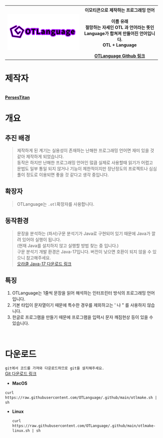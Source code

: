 <table>
  <th width="50%" align=center>
    <img src="https://github.com/OTLanguage/.github/blob/main/banner.png?raw=true"/>  
  </th>
  <th width="50%" align=center>
    이모티콘으로 제작하는 프로그래밍 언어<br><br>
    이름 유래 <br>
    절망하는 자세인 OTL 과 언어라는 뜻인 Language가 합쳐져 만들어진 언어입니다.<br>
    OTL + Language <br><br>
    <a href="https://github.com/OTLanguage">OTLanguage Github 링크</a>
  </th>
</table>


# 제작자
<div align=left>
  <a href="https://github.com/PersesTitan">
  <img src="https://avatars.githubusercontent.com/PersesTitan" width="100px;" alt=""/>
  <br><b align=center>PersesTitan</b></a>    
</div>

# 개요
## 추진 배경
> 제작하게 된 계기는 실용성이 존재하는 난해한 프로그래밍 언어면 재미 있을 것 같아 제작하게 되었습니다. <br>
> 동작은 하지만 난해한 프로그래밍 언어인 많큼 실제로 사용할때 읽기가 어렵고 문법도 일부 통일 되지 않거나 기능이 제한적이지만 장난정도의 프로젝트나 심심풀이 정도로 이용되면 좋을 것 같다고 생각 중입니다.
## 확장자
> OTLanguage는 ```.otl```확장자를 사용합니다.
## 동작환경
> 문장을 분석하는 (파서)구문 분석기가 Java로 구현되어 있기 때문에 Java가 깔려 있어야 실행이 됩니다.<br>
> (현재 Java를 설치하지 않고 실행할 방법 찾는 중 입니다.) <br>
> 구문 분석기 개발 환경은 Java-17입니다. 버전이 낮으면 호환이 되지 않을 수 있으니 참고해주세요. <br>
> [오라클 Java-17 다운로드 링크](https://www.oracle.com/java/technologies/javase/jdk17-archive-downloads.html) <br>
## 특징
1. OTLanguage는 1줄씩 문장을 읽어 해석하는 인터프린터 방식의 프로그래밍 언어입니다. <br>
2. 기본 타입이 문자열이기 때문에 특수한 경우를 제외하고는 ' 나 " 를 사용하지 않습니다. <br>
3. 한글로 프로그램을 만들기 때문에 프로그램을 입력시 문자 깨짐현상 등이 있을 수 있습니다.

<br>

# 다운로드
```git에서 코드를 가져와 다운로드하므로 git을 설치해주세요.``` <br>
[Git 다운로드 링크](https://git-scm.com/downloads)
- **MacOS**
```shell
curl https://raw.githubusercontent.com/OTLanguage/.github/main/otlmake.sh | sh
```
- **Linux**
  ```shell
  curl https://raw.githubusercontent.com/OTLanguage/.github/main/otlmake-linux.sh | sh
```